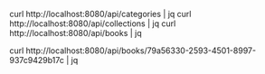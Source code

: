 curl http://localhost:8080/api/categories | jq 
curl http://localhost:8080/api/collections | jq
curl http://localhost:8080/api/books | jq

curl http://localhost:8080/api/books/79a56330-2593-4501-8997-937c9429b17c | jq